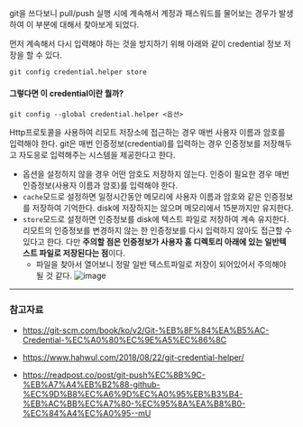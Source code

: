 git을 쓰다보니 pull/push 실행 시에 계속해서 계정과 패스워드를 물어보는 경우가 발생하여 이 부분에 대해서 찾아보게 되었다.   

먼저 계속해서 다시 입력해야 하는 것을 방지하기 위해 아래와 같이 credential 정보 저장을 할 수 있다.

```
git config credential.helper store
```

#### 그렇다면 이 credential이란 뭘까?  
```
git config --global credential.helper <옵션>
```
Http프로토콜을 사용하여 리모트 저장소에 접근하는 경우 매번 사용자 이름과 암호를 입력해야 한다. git은 매번 인증정보(credential)를 입력하는 경우 인증정보를 저장해두고 자도응로 입력해주는 시스템을 제공한다고 한다.
- 옵션을 설정하지 않을 경우 어떤 암호도 저장하지 않는다. 인증이 필요한 경우 매번 인증정보(사용자 이름과 암호)를 입력해야 한다.
- `cache`모드로 설정하면 일정시간동안 메모리에 사용자 이름과 암호와 같은 인증정보를 저장하여 기억한다. disk에 저장하지는 않으며 메모리에서 15분까지만 유지한다.
- `store`모드로 설정하면 인증정보를 disk에 텍스트 파일로 저장하여 계속 유지한다. 리모트의 인증정보를 변경하지 않는 한 인증정보를 다시 입력하지 않아도 접근할 수 있다고 한다. 다만 **주의할 점은 인증정보가 사용자 홈 디렉토리 아래에 있는 일반텍스트 파일로 저장된다는 점**이다. 
    - 파일을 찾아서 열어보니 정말 일반 텍스트파일로 저장이 되어있어서 주의해야될 것 같다.
    ![image](/uploads/5951e26d410f70a1fcc06cf30a60f292/image.png)


----------
### 참고자료
- https://git-scm.com/book/ko/v2/Git-%EB%8F%84%EA%B5%AC-Credential-%EC%A0%80%EC%9E%A5%EC%86%8C

- https://www.hahwul.com/2018/08/22/git-credential-helper/ 
- https://readpost.co/post/git-push%EC%8B%9C-%EB%A7%A4%EB%B2%88-github-%EC%9D%B8%EC%A6%9D%EC%A0%95%EB%B3%B4-%EB%AC%BB%EC%A7%80-%EC%95%8A%EA%B8%B0-%EC%84%A4%EC%A0%95--mU
